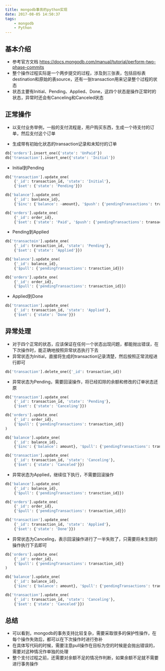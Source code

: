 ```yaml
---
title: mongodb事务的python实现
date: 2017-08-05 14:50:37
tags:
    - mongodb
    - Python
---
```


## 基本介绍
* 参考官方文档 https://docs.mongodb.com/manual/tutorial/perform-two-phase-commits
* 整个操作过程实际是一个两步提交的过程，涉及到三张表，包括目标表destination和原始的表source，还有一张transaction用来记录整个过程的状态
* 状态主要有Initial、Pending、Applied、Done，这四个状态是操作正常时的状态，异常时还会有Canceling和Canceled状态

## 正常操作
* 以支付业务举例，一般的支付流程是，用户购买东西，生成一个待支付的订单，然后支付这个订单

* 生成带有初始化状态的transaction记录和未知付的订单
``` python
db['orders'].insert_one({'state': 'UnPaid'})
db['transaction'].insert_one({'state': 'Initial'})
```
* Initial到Pending
``` python
db['transaction'].update_one(
    {'_id': transaction_id, 'state': 'Initial'}, 
    {'$set': {'state': 'Pending'}})

db['balance'].update_one(
    {'_id': banlance_id}, 
    {'$inc': {'balance': -amount}, '$push': {'pendingTransactions': transaction_id}})

db['orders'].update_one(
    {'_id': order_id}, 
    {'$set': {'state': 'Paid', '$push': {'pendingTransactions': transaction_id})
```

* Pending到Applied
``` python
db['transactoin'].update_one(
    {'_id': transaction_id, 'state': 'Pending'}, 
    {'$set': {'state': 'Applied'}})

db['balance'].update_one(
    {'_id': balance_id},
    {'$pull': {'pendingTransactions': transction_id}})

db['orders'].update_one(
    {'_id': order_id},
    {'$pull': {'pendingTransactions': transaction_id}})
```

* Applied到Done
``` python
db['transaction'].update_one(
    {'_id': transaction_id, 'state': 'Applied'},
    {'$set': {'state': 'Done'}})
```

## 异常处理
* 对于四个正常的状态，应该保证在任何一个状态出现问题，都能抛出错误，在下次操作时，能正确地按照异常状态执行下去
* 异常状态为Initial，直接将生成的transaction记录清楚，然后按照正常流程进行即可
``` python
db['transaction'].delete_one({'_id': transaction_id})
```
* 异常状态为Pending，需要回滚操作，将已经扣除的余额和修改的订单状态还原
``` python
db['transaction'].update_one(
    {'_id': transaction_id, 'state': 'Pending'},
    {'$set': {'state': 'Canceling'}})

db['orders'].update_one(
    {'_id': order_id},
    {'$pull': {'pendingTransactions': transaction_id}}
)

db['balance'].update_one(
    {'_id': balance_id},
    {'$inc': {'balance': amount}, '$pull': {'pendingTransactions': transaction_id}})

db['transaction'].update_one(
    {'_id': transaction_id, 'state': 'Canceling'},
    {'$set': {'state': 'Canceled'}})
```

* 异常状态为Applied，继续往下执行，不需要回滚操作
``` python
db['balance'].update_one(
    {'_id': balance_id},
    {'$pull': {'pendingTransactions': transction_id}})

db['orders'].update_one(
    {'_id': order_id},
    {'$pull': {'pendingTransactions': transaction_id}})

db['transaction'].update_one(
    {'_id': transaction_id, 'state': 'Applied'},
    {'$set': {'state': 'Done'}})
```

* 异常状态为Canceling，表示回滚操作进行了一半失败了，只需要将未生效的操作执行下去即可
``` python
db['orders'].update_one(
    {'_id': order_id},
    {'$pull': {'pendingTransactions': transaction_id}}
)

db['balance'].update_one(
    {'_id': balance_id},
    {'$inc': {'balance': amount}, '$pull': {'pendingTransactions': transaction_id}})

db['transaction'].update_one(
    {'_id': transaction_id, 'state': 'Canceling'},
    {'$set': {'state': 'Canceled'}})
```

## 总结
* 可以看到，mongodb的事务支持比较复杂，需要采取很多的保护性操作，在每个操作失效后，都可以在下次操作时进行弥补
* 在具体写代码的时候，需要注意pull操作在目标为空的时候是会抛出错误的，需要对这种情况作单独的处理
* 整个支付过程之前，还需要对余额不足的情况作判断，如果余额不足就不需要进行事务操作
